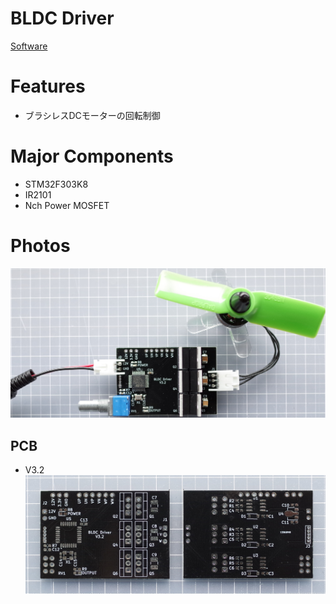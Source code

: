 # BLDC Driver
[Software](https://github.com/KimiakiK/BldcDriver-soft)

# Features
- ブラシレスDCモーターの回転制御

# Major Components  
- STM32F303K8
- IR2101
- Nch Power MOSFET

# Photos
![BLDC Driver V3.2](https://github.com/KimiakiK/BldcDriver-hard/blob/images/BldcDriver_V32.jpg)

## PCB
- V3.2
![PCB V3.2](https://github.com/KimiakiK/BldcDriver-hard/blob/images/BldcDriver_PCB_V32.jpg)
